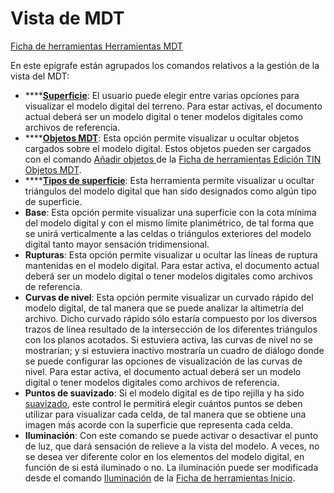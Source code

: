 # Vista de MDT

[Ficha de herramientas Herramientas MDT](./)

En este epígrafe están agrupados los comandos relativos a la gestión de la vista del MDT:

* \*\*\*\*[**Superficie**](../../herramientas-de-visualizacion/vista-de-superficie-de-mdt.md): El usuario puede elegir entre varias opciones para visualizar el modelo digital del terreno. Para estar activas, el documento actual deberá ser un modelo digital o tener modelos digitales como archivos de referencia.
* \*\*\*\*[**Objetos MDT**](../../herramientas-de-visualizacion/encender-apagar-objetos-del-mdt.md): Esta opción permite visualizar u ocultar objetos cargados sobre el modelo digital. Estos objetos pueden ser cargados con el comando [Añadir objetos ](../../herramientas-de-edicion-de-la-triangulacion/poner-cubiertas.md)de la [Ficha de herramientas Edición TIN Objetos MDT](../ficha-de-herramientas-edicion-tin/objetos-mdt.md).
* \*\*\*\*[**Tipos de superficie**](../../herramientas-de-visualizacion/listado-de-tipos-de-superficie.md): Esta herramienta permite visualizar u ocultar triángulos del modelo digital que han sido designados como algún tipo de superficie.
* **Base**: Esta opción permite visualizar una superficie con la cota mínima del modelo digital y con el mismo límite planimétrico, de tal forma que se unirá verticalmente a las celdas o triángulos exteriores del modelo digital tanto mayor sensación tridimensional.
* **Rupturas**: Esta opción permite visualizar u ocultar las líneas de ruptura mantenidas en el modelo digital. Para estar activa, el documento actual deberá ser un modelo digital o tener modelos digitales como archivos de referencia.
* **Curvas de nivel**: Esta opción permite visualizar un curvado rápido del modelo digital, de tal manera que se puede analizar la altimetría del archivo. Dicho curvado rápido sólo estaría compuesto por los diversos trazos de línea resultado de la intersección de los diferentes triángulos con los planos acotados. Si estuviera activa, las curvas de nivel no se mostrarían; y si estuviera inactivo mostraría un cuadro de diálogo donde se puede configurar las opciones de visualización de las curvas de nivel. Para estar activa, el documento actual deberá ser un modelo digital o tener modelos digitales como archivos de referencia.
* **Puntos de suavizado**: Si el modelo digital es de tipo rejilla y ha sido [suavizado](../../untitled-289/suavizado.md), este control le permitirá elegir cuántos puntos se deben utilizar para visualizar cada celda, de tal manera que se obtiene una imagen más acorde con la superficie que representa cada celda.
* **Iluminación**: Con este comando se puede activar o desactivar el punto de luz, que dará sensación de relieve a la vista del modelo. A veces, no se desea ver diferente color en los elementos del modelo digital, en función de si está iluminado o no. La iluminación puede ser modificada desde el comando [Iluminación](../../herramientas-de-visualizacion/propiedades-de-iluminacion.md) de la [Ficha de herramientas Inicio](../ficha-de-herramientas-inicio/).


